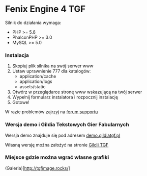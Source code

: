 # Fenix Engine 4 TGF

Silnik do działania wymaga:

* PHP >= 5.6
* PhalconPHP >= 3.0
* MySQL >= 5.0

### Instalacja

1. Skopiuj plik silnika na swój serwer www
2. Ustaw uprawnienie 777 dla katalogów:
    - application/cache
    - application/logs
    - assets/static
3. Otwórz w przeglądarce stronę www wskazującą na twój serwer
4. Wypełnij formularz instalatora i rozpocznij instalację
5. Gotowe!

W razie problemów zajrzyj na [forum supportu](https://hexengine.pl/community/fenix-engine/)

### Wersja demo i Gildia Tekstowych Gier Fabularnych 

Wersja demo znajduje się pod adresem [demo.gildiatgf.pl](http://demo.gildiatgf.pl/)

Własną wersję można założyć na stronie [Gildii TGF](http://gildiatgf.pl/)

### Miejsce gdzie można wgrać własne grafiki

(Galeria)[http://tgfimage.rocks/]
